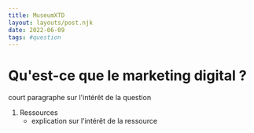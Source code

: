 ```yaml
---
title: MuseumXTD
layout: layouts/post.njk
date: 2022-06-09
tags: #question
---
```

# Qu'est-ce que le marketing digital ?

court paragraphe sur l'intérêt de la question


1. Ressources
	- explication sur l'intérêt de la ressource
